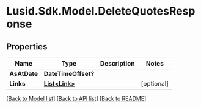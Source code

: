 # Lusid.Sdk.Model.DeleteQuotesResponse
## Properties

Name | Type | Description | Notes
------------ | ------------- | ------------- | -------------
**AsAtDate** | **DateTimeOffset?** |  | 
**Links** | [**List&lt;Link&gt;**](Link.md) |  | [optional] 

[[Back to Model list]](../README.md#documentation-for-models) [[Back to API list]](../README.md#documentation-for-api-endpoints) [[Back to README]](../README.md)

